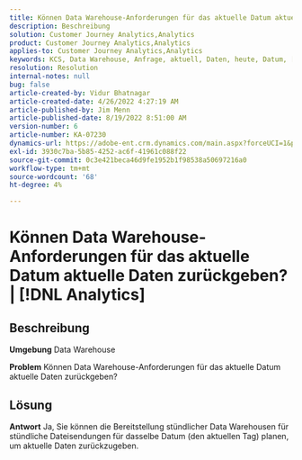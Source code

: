 ```yaml
---
title: Können Data Warehouse-Anforderungen für das aktuelle Datum aktuelle Daten zurückgeben? | [!DNL Analytics]
description: Beschreibung
solution: Customer Journey Analytics,Analytics
product: Customer Journey Analytics,Analytics
applies-to: Customer Journey Analytics,Analytics
keywords: KCS, Data Warehouse, Anfrage, aktuell, Daten, heute, Datum, [!DNL Analytics]
resolution: Resolution
internal-notes: null
bug: false
article-created-by: Vidur Bhatnagar
article-created-date: 4/26/2022 4:27:19 AM
article-published-by: Jim Menn
article-published-date: 8/19/2022 8:51:00 AM
version-number: 6
article-number: KA-07230
dynamics-url: https://adobe-ent.crm.dynamics.com/main.aspx?forceUCI=1&pagetype=entityrecord&etn=knowledgearticle&id=2f170927-19c5-ec11-a7b6-0022480a1004
exl-id: 3930c7ba-5b85-4252-ac6f-41961c088f22
source-git-commit: 0c3e421beca46d9fe1952b1f98538a50697216a0
workflow-type: tm+mt
source-wordcount: '68'
ht-degree: 4%

---
```


# Können Data Warehouse-Anforderungen für das aktuelle Datum aktuelle Daten zurückgeben? | [!DNL Analytics]

## Beschreibung


<b>Umgebung</b>
Data Warehouse

<b>Problem</b>
Können Data Warehouse-Anforderungen für das aktuelle Datum aktuelle Daten zurückgeben?


## Lösung


<b>Antwort</b>
Ja, Sie können die Bereitstellung stündlicher Data Warehousen für stündliche Dateisendungen für dasselbe Datum (den aktuellen Tag) planen, um aktuelle Daten zurückzugeben.

